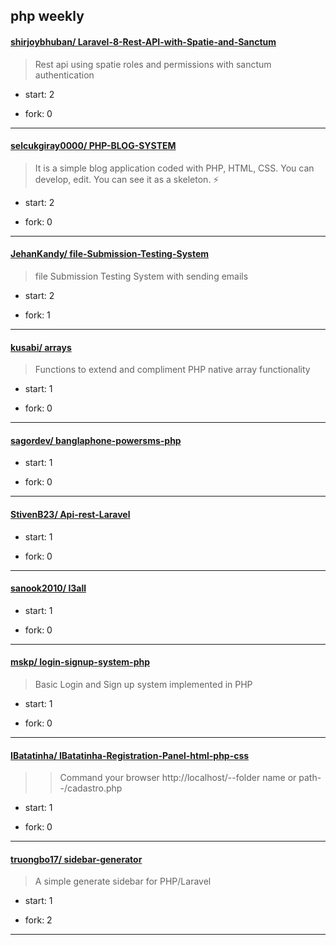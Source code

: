 ## php weekly

#### [shirjoybhuban/ Laravel-8-Rest-API-with-Spatie-and-Sanctum](https://github.com/shirjoybhuban/Laravel-8-Rest-API-with-Spatie-and-Sanctum)
>  Rest api using spatie roles and permissions with sanctum authentication
+ start: 2
+ fork: 0
---
#### [selcukgiray0000/ PHP-BLOG-SYSTEM](https://github.com/selcukgiray0000/PHP-BLOG-SYSTEM)
>  It is a simple blog application coded with PHP, HTML, CSS. You can develop, edit. You can see it as a skeleton. ⚡  
+ start: 2
+ fork: 0
---
#### [JehanKandy/ file-Submission-Testing-System](https://github.com/JehanKandy/file-Submission-Testing-System)
>  file Submission Testing System with sending emails
+ start: 2
+ fork: 1
---
#### [kusabi/ arrays](https://github.com/kusabi/arrays)
>  Functions to extend and compliment PHP native array functionality
+ start: 1
+ fork: 0
---
#### [sagordev/ banglaphone-powersms-php](https://github.com/sagordev/banglaphone-powersms-php)
>  
+ start: 1
+ fork: 0
---
#### [StivenB23/ Api-rest-Laravel](https://github.com/StivenB23/Api-rest-Laravel)
>  
+ start: 1
+ fork: 0
---
#### [sanook2010/ l3all](https://github.com/sanook2010/l3all)
>  
+ start: 1
+ fork: 0
---
#### [mskp/ login-signup-system-php](https://github.com/mskp/login-signup-system-php)
>  Basic Login and Sign up system implemented in PHP
+ start: 1
+ fork: 0
---
#### [IBatatinha/ IBatatinha-Registration-Panel-html-php-css](https://github.com/IBatatinha/IBatatinha-Registration-Panel-html-php-css)
>  > Command your  browser http://localhost/--folder name or path--/cadastro.php
+ start: 1
+ fork: 0
---
#### [truongbo17/ sidebar-generator](https://github.com/truongbo17/sidebar-generator)
>  A simple generate sidebar for PHP/Laravel
+ start: 1
+ fork: 2
---